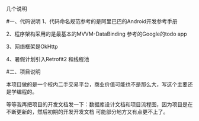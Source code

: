
几个说明

#一、代码说明
1、代码命名规范参考的是阿里巴巴的Android开发参考手册

2、程序架构采用的是最基本的MVVM-DataBinding 参考的Google的todo app

3、网络框架是OkHttp

4、暑假计划引入Retrofit2 和线程池

#二、项目说明

本项目做的是一个校内二手交易平台，商业价值可能也不是那么大，写这个主要还是学编程的。

等等我再把项目的开发文档发一下：数据库设计文档和项目流程图，因为项目是在不断更新的，然后初期的开发开发文档
可能部分地方又有点更不上了。

